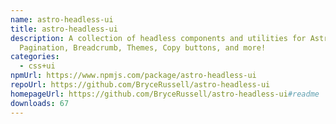 ```yaml
---
name: astro-headless-ui
title: astro-headless-ui
description: A collection of headless components and utilities for Astro.
  Pagination, Breadcrumb, Themes, Copy buttons, and more!
categories:
  - css+ui
npmUrl: https://www.npmjs.com/package/astro-headless-ui
repoUrl: https://github.com/BryceRussell/astro-headless-ui
homepageUrl: https://github.com/BryceRussell/astro-headless-ui#readme
downloads: 67
---
```

